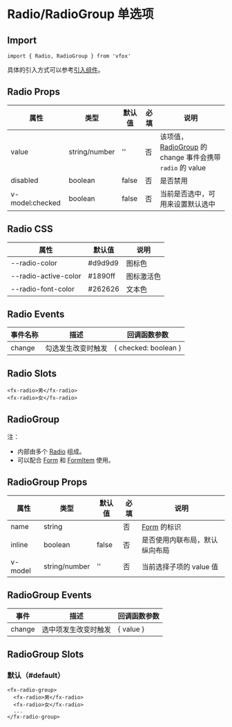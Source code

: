 # Radio/RadioGroup 单选项

## Import

```
import { Radio, RadioGroup } from 'vfox'
```

具体的引入方式可以参考[引入组件](../index.md#引入组件)。

## Radio Props

| 属性            | 类型          | 默认值 | 必填 | 说明                                                                                          |
| --------------- | ------------- | ------ | ---- | --------------------------------------------------------------------------------------------- |
| value           | string/number | ''     | 否   | 该项值，[RadioGroup](./Radio.md#radiogroup-单项选择器) 的 change 事件会携带 `radio` 的 value |
| disabled        | boolean       | false  | 否   | 是否禁用                                                                                      |
| v-model:checked | boolean       | false  | 否   | 当前是否选中，可用来设置默认选中                                                              |

## Radio CSS

| 属性                 | 默认值  | 说明       |
| -------------------- | ------- | ---------- |
| --radio-color        | #d9d9d9 | 图标色     |
| --radio-active-color | #1890ff | 图标激活色 |
| --radio-font-color   | #262626 | 文本色     |

## Radio Events

| 事件名称 | 描述               | 回调函数参数         |
| -------- | ------------------ | -------------------- |
| change   | 勾选发生改变时触发 | { checked: boolean } |

## Radio Slots

```
<fx-radio>男</fx-radio>
<fx-radio>女</fx-radio>
```

## RadioGroup

注：

- 内部由多个 [Radio](./Radio.md#Radio-单选项) 组成。
- 可以配合 [Form](./Form.md) 和 [FormItem](./Form.md#formitem) 使用。

## RadioGroup Props

| 属性    | 类型          | 默认值 | 必填 | 说明                           |
| ------- | ------------- | ------ | ---- | ------------------------------ |
| name    | string        |        | 否   | [Form](./Form.md) 的标识       |
| inline  | boolean       | false  | 否   | 是否使用内联布局，默认纵向布局 |
| v-model | string/number | ''     | 否   | 当前选择子项的 value 值        |

## RadioGroup Events

| 事件   | 描述                 | 回调函数参数 |
| ------ | -------------------- | ------------ |
| change | 选中项发生改变时触发 | { value }    |

## RadioGroup Slots

### 默认（#default）

```
<fx-radio-group>
  <fx-radio>男</fx-radio>
  <fx-radio>女</fx-radio>
  ...
</fx-radio-group>
```
